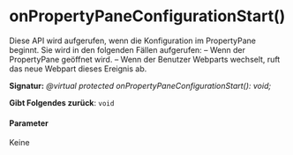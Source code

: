 # <a name="onpropertypaneconfigurationstart"></a>onPropertyPaneConfigurationStart()




Diese API wird aufgerufen, wenn die Konfiguration im PropertyPane beginnt. Sie wird in den folgenden Fällen aufgerufen: – Wenn der PropertyPane geöffnet wird. – Wenn der Benutzer Webparts wechselt, ruft das neue Webpart dieses Ereignis ab.

**Signatur:** _@virtual protected onPropertyPaneConfigurationStart(): void;_

**Gibt Folgendes zurück**: `void`





#### <a name="parameters"></a>Parameter
Keine


